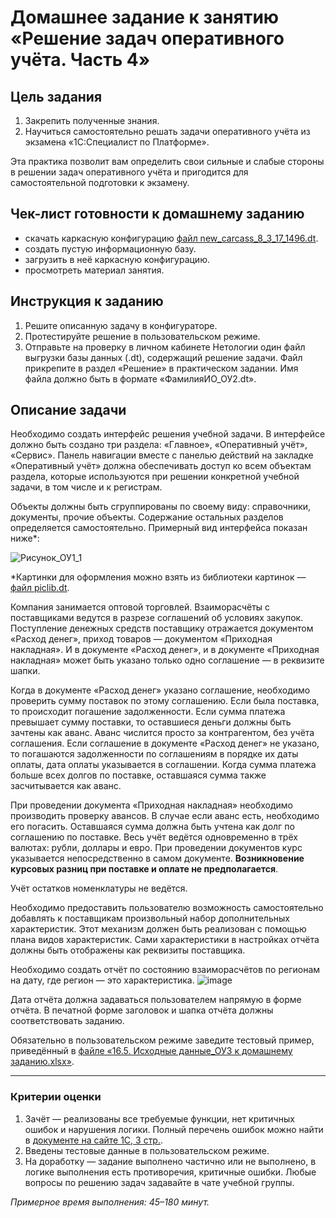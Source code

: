 # Домашнее задание к занятию «Решение задач оперативного учёта. Часть 4»

## Цель задания

1. Закрепить полученные знания.
2. Научиться самостоятельно решать задачи оперативного учёта из экзамена «1С:Специалист по Платформе».

Эта практика позволит вам определить свои сильные и слабые стороны в решении задач оперативного учёта и пригодится для самостоятельной подготовки к экзамену.

## Чек-лист готовности к домашнему заданию

- скачать каркасную конфигурацию [файл new_carcass_8_3_17_1496.dt](https://github.com/Bofh82/onec-mid-homeworks/blob/main/OCPS/new_carcass_8_3_17_1496.dt).
- создать пустую информационную базу.
- загрузить в неё каркасную конфигурацию.
- просмотреть материал занятия.

## Инструкция к заданию

1. Решите описанную задачу в конфигураторе.
2. Протестируйте решение в пользовательском режиме.
3. Отправьте на проверку в личном кабинете Нетологии один файл выгрузки базы данных (.dt), содержащий решение задачи. Файл прикрепите в раздел «Решение» в практическом задании. Имя файла должно быть в формате «ФамилияИО_ОУ2.dt».

## Описание задачи

Необходимо создать интерфейс решения учебной задачи. В интерфейсе должно быть создано три раздела: «Главное», «Оперативный учёт», «Сервис». Панель навигации вместе с панелью действий на закладке «Оперативный учёт» должна обеспечивать доступ ко всем объектам раздела, которые используются при решении конкретной учебной задачи, в том числе и к регистрам.

Объекты должны быть сгруппированы по своему виду: справочники, документы, прочие объекты. Содержание остальных разделов определяется самостоятельно.
Примерный вид интерфейса показан ниже*:

![Рисунок_ОУ1_1](https://user-images.githubusercontent.com/44517817/235097115-95c20495-6d40-4531-9a93-d9e5cbec9098.png)

*Картинки для оформления можно взять из библиотеки картинок — [файл piclib.dt](https://github.com/netology-code/onec-mid-homeworks/blob/main/OCPS/piclib.dt).

Компания занимается оптовой торговлей. Взаиморасчёты с поставщиками ведутся в разрезе соглашений об условиях закупок. Поступление денежных средств поставщику отражается документом «Расход денег», приход товаров — документом «Приходная накладная». И в документе «Расход денег», и в документе «Приходная накладная» может быть указано только одно соглашение — в реквизите шапки.

Когда в документе «Расход денег» указано соглашение, необходимо проверить сумму поставок по этому соглашению. Если была поставка, то происходит погашение задолженности. Если сумма платежа превышает сумму поставки, то оставшиеся деньги должны быть зачтены как аванс. Аванс числится просто за контрагентом, без учёта соглашения. Если соглашение в документе «Расход денег» не указано, то погашаются задолженности по соглашениям в порядке их даты оплаты, дата оплаты указывается в соглашении. Когда сумма платежа больше всех долгов по поставке, оставшаяся сумма также засчитывается как аванс.

При проведении документа «Приходная накладная» необходимо производить проверку авансов. В случае если аванс есть, необходимо его погасить. Оставшаяся сумма должна быть учтена как долг по соглашению по поставке.
Весь учёт ведётся одновременно в трёх валютах: рубли, доллары и евро. При проведении документов курс указывается непосредственно в самом документе. **Возникновение курсовых разниц при поставке и оплате не предполагается**.

Учёт остатков номенклатуры не ведётся.

Необходимо предоставить пользователю возможность самостоятельно добавлять к поставщикам произвольный набор дополнительных характеристик. Этот механизм должен быть реализован с помощью плана видов характеристик. Сами характеристики в настройках отчёта должны быть отображены как реквизиты поставщика.

Необходимо создать отчёт по состоянию взаиморасчётов по регионам на дату, где регион — это характеристика.
![image](https://github.com/netology-code/onec-mid-homeworks/assets/44517817/3f87eed8-be9a-444c-b4c3-310a73755250)

Дата отчёта должна задаваться пользователем напрямую в форме отчёта. В печатной форме заголовок и шапка отчёта должны соответствовать заданию.

Обязательно в пользовательском режиме заведите тестовый пример, приведённый в [файле «16.5. Исходные данные_ОУ3 к домашнему заданию.xlsx»](https://u.netology.ru/backend/uploads/lms/content_assets/file/6343/16.5_%D0%98%D1%81%D1%85%D0%BE%D0%B4%D0%BD%D1%8B%D0%B5_%D0%B4%D0%B0%D0%BD%D0%BD%D1%8B%D0%B5_%D0%9E%D0%A33_%D0%BA_%D0%B4%D0%BE%D0%BC%D0%B0%D1%88%D0%BD%D0%B5%D0%BC%D1%83_%D0%B7%D0%B0%D0%B4%D0%B0%D0%BD%D0%B8%D1%8E.xlsx).

------

### Критерии оценки 

1. Зачёт — реализованы все требуемые функции, нет критичных ошибок и нарушения логики. Полный перечень ошибок можно найти в [документе на сайте 1С, 3 стр.](https://static.1c.ru/rus/partners/training/files/ATT83PL.rtf?356jhteyner67j340).
2. Введены тестовые данные в пользовательском режиме.
3. На доработку — задание выполнено частично или не выполнено, в логике выполнения есть противоречия, критичные ошибки.
Любые вопросы по решению задач задавайте в чате учебной группы.

*Примерное время выполнения: 45–180 минут.*
